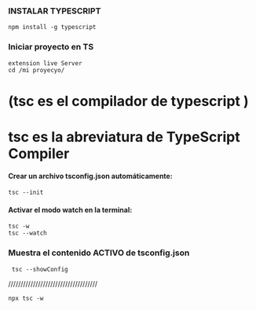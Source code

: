 ### INSTALAR TYPESCRIPT
    npm install -g typescript

### Iniciar proyecto en TS
    extension live Server
    cd /mi proyecyo/

# (tsc es el compilador de typescript )
# tsc es la abreviatura de TypeScript Compiler
#### Crear un archivo tsconfig.json automáticamente:
    tsc --init

#### Activar el modo watch en la terminal:
    tsc -w
    tsc --watch
    
### Muestra el contenido ACTIVO de tsconfig.json
     tsc --showConfig 


////////////////////////////////////

<!-- SI NO TIENES PERMISOS DE ADMINISTRADOR Y/O TSC NO FUNCIONA -->
<!-- PUEDES USAR NPX -->

    npx tsc -w
    
<!-- NPX es una herramienta muy práctica que te permite ejecutar comandos de paquetes de Node.js de manera rápida y sencilla, sin la necesidad de una instalación global. -->
